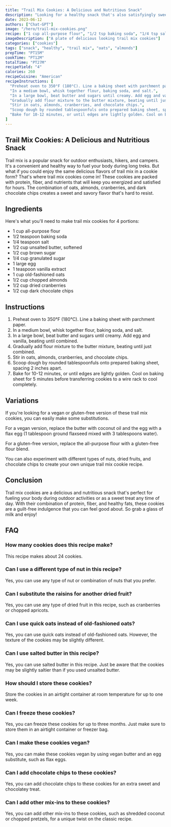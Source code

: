```yaml
---
title: "Trail Mix Cookies: A Delicious and Nutritious Snack"
description: "Looking for a healthy snack that's also satisfyingly sweet? Try these trail mix cookies packed with protein and fiber!"
date: 2023-06-12
authors: ["Chat-GPT"]
image: "/hero/trail-mix-cookies.png"
recipe: ["1 cup all-purpose flour", "1/2 tsp baking soda", "1/4 tsp salt", "1/2 cup unsalted butter, softened", "1/2 cup brown sugar", "1/4 cup granulated sugar", "1 large egg", "1 tsp vanilla extract", "1 cup old-fashioned oats", "1/2 cup chopped almonds", "1/2 cup dried cranberries", "1/2 cup dark chocolate chips"]
imageDescription: ["A plate of delicious looking trail mix cookies"]
categories: ["cookies"]
tags: ["snack", "healthy", "trail mix", "oats", "almonds"]
prepTime: "PT15M"
cookTime: "PT12M"
totalTime: "PT27M"
recipeYield: "4"
calories: 260
recipeCuisine: "American"
recipeInstructions: [
  "Preheat oven to 350°F (180°C). Line a baking sheet with parchment paper.",
  "In a medium bowl, whisk together flour, baking soda, and salt.",
  "In a large bowl, beat butter and sugars until creamy. Add egg and vanilla, beating until combined.",
  "Gradually add flour mixture to the butter mixture, beating until just combined.",
  "Stir in oats, almonds, cranberries, and chocolate chips.",
  "Scoop dough by rounded tablespoonfuls onto prepared baking sheet, spacing 2 inches apart.",
  "Bake for 10-12 minutes, or until edges are lightly golden. Cool on baking sheet for 5 minutes before transferring cookies to a wire rack to cool completely."
]
---
```


## Trail Mix Cookies: A Delicious and Nutritious Snack

Trail mix is a popular snack for outdoor enthusiasts, hikers, and campers. It's a convenient and healthy way to fuel your body during long treks. But what if you could enjoy the same delicious flavors of trail mix in a cookie form? That's where trail mix cookies come in! These cookies are packed with protein, fiber, and nutrients that will keep you energized and satisfied for hours. The combination of oats, almonds, cranberries, and dark chocolate chips creates a sweet and savory flavor that's hard to resist.

## Ingredients

Here's what you'll need to make trail mix cookies for 4 portions:

- 1 cup all-purpose flour
- 1/2 teaspoon baking soda
- 1/4 teaspoon salt
- 1/2 cup unsalted butter, softened
- 1/2 cup brown sugar
- 1/4 cup granulated sugar
- 1 large egg
- 1 teaspoon vanilla extract
- 1 cup old-fashioned oats
- 1/2 cup chopped almonds
- 1/2 cup dried cranberries
- 1/2 cup dark chocolate chips

## Instructions

1. Preheat oven to 350°F (180°C). Line a baking sheet with parchment paper.
2. In a medium bowl, whisk together flour, baking soda, and salt.
3. In a large bowl, beat butter and sugars until creamy. Add egg and vanilla, beating until combined.
4. Gradually add flour mixture to the butter mixture, beating until just combined.
5. Stir in oats, almonds, cranberries, and chocolate chips.
6. Scoop dough by rounded tablespoonfuls onto prepared baking sheet, spacing 2 inches apart.
7. Bake for 10-12 minutes, or until edges are lightly golden. Cool on baking sheet for 5 minutes before transferring cookies to a wire rack to cool completely.

## Variations

If you're looking for a vegan or gluten-free version of these trail mix cookies, you can easily make some substitutions.

For a vegan version, replace the butter with coconut oil and the egg with a flax egg (1 tablespoon ground flaxseed mixed with 3 tablespoons water).

For a gluten-free version, replace the all-purpose flour with a gluten-free flour blend.

You can also experiment with different types of nuts, dried fruits, and chocolate chips to create your own unique trail mix cookie recipe.

## Conclusion

Trail mix cookies are a delicious and nutritious snack that's perfect for fueling your body during outdoor activities or as a sweet treat any time of day. With their combination of protein, fiber, and healthy fats, these cookies are a guilt-free indulgence that you can feel good about. So grab a glass of milk and enjoy!

## FAQ

### How many cookies does this recipe make?

This recipe makes about 24 cookies.

### Can I use a different type of nut in this recipe?

Yes, you can use any type of nut or combination of nuts that you prefer.

### Can I substitute the raisins for another dried fruit?

Yes, you can use any type of dried fruit in this recipe, such as cranberries or chopped apricots.

### Can I use quick oats instead of old-fashioned oats?

Yes, you can use quick oats instead of old-fashioned oats. However, the texture of the cookies may be slightly different.

### Can I use salted butter in this recipe?

Yes, you can use salted butter in this recipe. Just be aware that the cookies may be slightly saltier than if you used unsalted butter.

### How should I store these cookies?

Store the cookies in an airtight container at room temperature for up to one week.

### Can I freeze these cookies?

Yes, you can freeze these cookies for up to three months. Just make sure to store them in an airtight container or freezer bag.

### Can I make these cookies vegan?

Yes, you can make these cookies vegan by using vegan butter and an egg substitute, such as flax eggs.

### Can I add chocolate chips to these cookies?

Yes, you can add chocolate chips to these cookies for an extra sweet and chocolatey treat.

### Can I add other mix-ins to these cookies?

Yes, you can add other mix-ins to these cookies, such as shredded coconut or chopped pretzels, for a unique twist on the classic recipe.